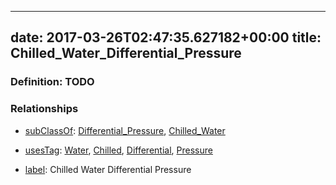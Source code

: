 
---
date: 2017-03-26T02:47:35.627182+00:00
title: Chilled_Water_Differential_Pressure
---
### Definition: TODO

### Relationships

* [subClassOf](http://www.w3.org/2000/01/rdf-schema#subClassOf): [Differential_Pressure](https://brickschema.org/schema/1.0/Brick#Differential_Pressure), [Chilled_Water](https://brickschema.org/schema/1.0/Brick#Chilled_Water)

* [usesTag](https://brickschema.org/schema/1.0/BrickFrame#usesTag): [Water](https://brickschema.org/schema/1.0/BrickTag#Water), [Chilled](https://brickschema.org/schema/1.0/BrickTag#Chilled), [Differential](https://brickschema.org/schema/1.0/BrickTag#Differential), [Pressure](https://brickschema.org/schema/1.0/BrickTag#Pressure)

* [label](http://www.w3.org/2000/01/rdf-schema#label): Chilled Water Differential Pressure
